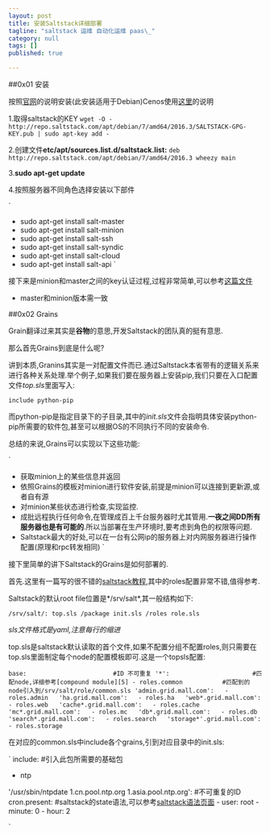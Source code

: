 ```yaml
---
layout: post
title: 安装Saltstack详细部署
tagline: "saltstack 运维 自动化运维 paas\_"
category: null
tags: []
published: true

---
```


##0x01 安装

按照[官网][1]的说明安装(此安装适用于Debian)Cenos使用[这里][2]的说明

1.取得saltstack的KEY
`wget -O - http://repo.saltstack.com/apt/debian/7/amd64/2016.3/SALTSTACK-GPG-KEY.pub | sudo apt-key add -`

2.创建文件**etc/apt/sources.list.d/saltstack.list:**
`deb http://repo.saltstack.com/apt/debian/7/amd64/2016.3 wheezy main`

3.**sudo apt-get update**

4.按照服务器不同角色选择安装以下部件

`
* sudo apt-get install salt-master
* sudo apt-get install salt-minion
* sudo apt-get install salt-ssh
* sudo apt-get install salt-syndic
* sudo apt-get install salt-cloud
* sudo apt-get install salt-api
`

接下来是minion和master之间的key认证过程,过程非常简单,可以参考[这篇文件][4]

* master和minion版本需一致

##0x02 Grains

Grain翻译过来其实是**谷物**的意思,开发Saltstack的团队真的挺有意思.

那么首先Grains到底是什么呢?

讲到本质,Granins其实是一对配置文件而已.通过Saltstack本省带有的逻辑关系来进行各种关系处理.举个例子,如果我们要在服务器上安装pip,我们只要在入口配置文件*top.sls*里面写入:

`include python-pip`

而python-pip是指定目录下的子目录,其中的*init.sls*文件会指明具体安装python-pip所需要的软件包,甚至可以根据OS的不同执行不同的安装命令.

总结的来说,Grains可以实现以下这些功能:

`
* 获取minion上的某些信息并返回
* 依照Grains的模板对minion进行软件安装,前提是minion可以连接到更新源,或者自有源
* 对minion某些状态进行检查,实现监控.
* 成批远程执行任何命令,在管理成百上千台服务器时尤其管用.**一夜之间DD所有服务器也是有可能的**.所以当部署在生产环境时,要考虑到角色的权限等问题.
* Saltstack最大的好处,可以在一台有公网ip的服务器上对内网服务器进行操作配置(原理和rpc转发相同)
`

接下里简单的讲下Saltstack的Grains是如何部署的.

首先.这里有一篇写的很不错的[saltstack教程][3],其中的roles配置非常不错,值得参考.

Saltstack的默认root file位置是*/srv/salt*,其一般结构如下:

`
/srv/salt/:
          top.sls
          /package
                  init.sls
          /roles
                  role.sls
`

*sls文件格式是yaml,注意每行的缩进*

top.sls是saltstack默认读取的首个文件,如果不配置分组不配置roles,则只需要在top.sls里面制定每个node的配置模板即可.这是一个topsls配置:

`
base:                        #ID 不可重复
  '*':                       #匹配node,详细参考[compound module][5]
    - roles.common           #匹配到的node引入到/srv/salt/role/common.sls
  'admin.grid.mall.com':  
    - roles.admin  
  'ha.grid.mall.com':  
    - roles.ha  
  'web*.grid.mall.com':  
    - roles.web  
  'cache*.grid.mall.com':  
    - roles.cache  
  'mc*.grid.mall.com':  
    - roles.mc  
  'db*.grid.mall.com':  
    - roles.db  
  'search*.grid.mall.com':  
    - roles.search  
  'storage*'.grid.mall.com':  
    - roles.storage
`


在对应的common.sls中include各个grains,引到对应目录中的init.sls:


`
include:        #引入此包所需要的基础包
  - ntp

'/usr/sbin/ntpdate 1.cn.pool.ntp.org 1.asia.pool.ntp.org': #不可重复的ID
  cron.present:               #saltstack的state语法,可以参考[saltstack语法页面][6]
    - user: root
    - minute: 0
    - hour: 2

`






[1]:https://repo.saltstack.com/#debian "Saltstack"
[2]:https://repo.saltstack.com/#rhel   "Centos Salt"
[3]:https://github.com/ist0ne/salt-states  "Salt Github"
[4]:http://www.saltstack.cn/kb/salt-first-view/#salt-first-view "Saltstack初探"
[5]:https://docs.saltstack.com/en/latest/topics/targeting/compound.html "Saltstack compound module"
[6]:https://docs.saltstack.com/en/latest/ref/states/all/salt.states.cron.html "cron"
